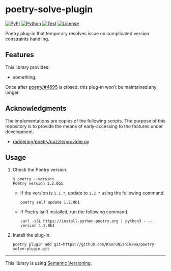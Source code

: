 # poetry-solve-plugin

[![PyPI](https://img.shields.io/pypi/v/poetry-solve-plugin.svg?label=PyPI&style=flat-square)](https://pypi.org/pypi/poetry-solve-plugin/)
[![Python](https://img.shields.io/pypi/pyversions/poetry-solve-plugin.svg?label=Python&color=yellow&style=flat-square)](https://pypi.org/pypi/poetry-solve-plugin/)
[![Test](https://img.shields.io/github/workflow/status/KaoruNishikawa/poetry-solve-plugin/Test?logo=github&label=Test&style=flat-square)](https://github.com/KaoruNishikawa/poetry-solve-plugin/actions)
[![License](https://img.shields.io/badge/license-MIT-blue.svg?label=License&style=flat-square)](LICENSE)

Poetry plug-in that temporary resolves issue on complicated version constraints handling.

## Features

This library provides:

- something.

Once after [poetry/\#4695](https://github.com/python-poetry/poetry/issues/4695) is closed, this plug-in won't be maintained any longer.

## Acknowledgments

The implementations are copies of the following scripts. The purpose of this repository
is to provide the means of early-accessing to the features under development.

- [radoering/poetry/puzzle/provider.py](https://github.com/radoering/poetry/blob/bafff7d9693513f3ec5b3789a4f31cd02aecf832/src/poetry/puzzle/provider.py)

## Usage

1. Check the Poetry version.

    ```shell
    $ poetry --version
    Poetry version 1.2.0b1
    ```

    - If the version is `1.1.*`, update to `1.2.*` using the following command.

        ```shell
        poetry self update 1.2.0b1
        ```

    - If Poetry isn't installed, run the following command.

        ```shell
        curl -sSL https://install.python-poetry.org | python3 - --version 1.2.0b1
        ```

2. Install the plug-in.

    ```shell
    poetry plugin add git+https://github.com/KaoruNishikawa/poetry-solve-plugin.git
    ```

---

This library is using [Semantic Versioning](https://semver.org).
